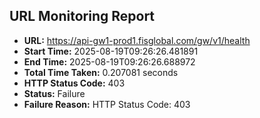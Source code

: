 ## URL Monitoring Report

- **URL:** https://api-gw1-prod1.fisglobal.com/gw/v1/health
- **Start Time:** 2025-08-19T09:26:26.481891
- **End Time:** 2025-08-19T09:26:26.688972
- **Total Time Taken:** 0.207081 seconds
- **HTTP Status Code:** 403
- **Status:** Failure
- **Failure Reason:** HTTP Status Code: 403
